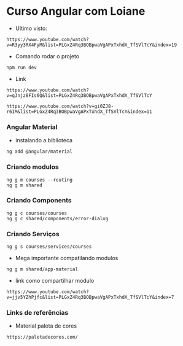 # Curso Angular com Loiane

* Ultimo visto:
```
https://www.youtube.com/watch?v=R3yy3RX4FyM&list=PLGxZ4Rq3BOBpwaVgAPxTxhdX_TfSVlTcY&index=19
```

* Comando rodar o projeto
```
npm run dev
```

* Link
```
https://www.youtube.com/watch?v=qJnjz8FIs6Q&list=PLGxZ4Rq3BOBpwaVgAPxTxhdX_TfSVlTcY
```

```
https://www.youtube.com/watch?v=gi0ZJ8-r6IM&list=PLGxZ4Rq3BOBpwaVgAPxTxhdX_TfSVlTcY&index=11
```

### Angular Material

* instalando a biblioteca
```
ng add @angular/material
```

### Criando modulos
```
ng g m courses --routing
ng g m shared

```

### Criando Components
```
ng g c courses/courses
ng g c shared/components/error-dialog
```

### Criando Serviços
```
ng g s courses/services/courses
```

* Mega importante compatilando modulos
```
ng g m shared/app-material
```
* link como compartilhar modulo
```
https://www.youtube.com/watch?v=jjv5YZhPjfc&list=PLGxZ4Rq3BOBpwaVgAPxTxhdX_TfSVlTcY&index=7
```

### Links de referências

* Material paleta de cores
```
https://paletadecores.com/
```
